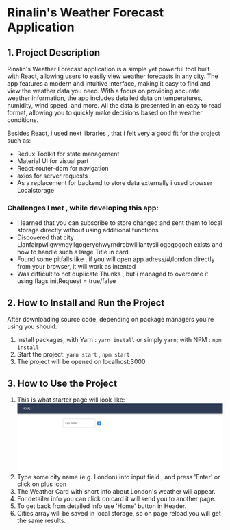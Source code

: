 # Rinalin's Weather Forecast Application

## 1. Project Description

Rinalin's Weather Forecast application is a simple yet powerful tool built with React, allowing users to easily view
weather forecasts in any city. The app features a modern and intuitive interface, making it easy to find and view
the weather data you need. With a focus on providing accurate weather information, the app includes detailed data on
temperatures, humidity, wind speed, and more. All the data is presented in an easy to read format,
allowing you to quickly make decisions based on the weather conditions.

Besides React, i used next libraries , that i felt very a good fit for the project such as:

- Redux Toolkit for state management
- Material UI for visual part
- React-router-dom for navigation
- axios for server requests
- As a replacement for backend to store data externally i used browser Localstorage

### Challenges I met , while developing this app:

- I learned that you can subscribe to store changed and sent them to local storage directly without using additional functions
- Discovered that city Llanfairpwllgwyngyllgogerychwyrndrobwllllantysiliogogogoch exists and how to handle such a large Title in card.
- Found some pitfalls like , if you will open app.adress/#/london directly from your browser, it will work as intented
- Was difficult to not duplicate Thunks , but i managed to overcome it using flags initRequest = true/false

## 2. How to Install and Run the Project

After downloading source code, depending on package managers you're using you should:

1. Install packages, with Yarn : `yarn install` or simply `yarn`;
   with NPM : `npm install`
2. Start the project: `yarn start` , `npm start`
3. The project will be opened on localhost:3000

## 3. How to Use the Project

1. This is what starter page will look like:
   ![img.png](src/assets/readme/img.png)
2. Type some city name (e.g. London) into input field , and press 'Enter' or click on plus icon
3. The Weather Card with short info about London's weather will appear.
4. For detailer info you can click on card it will send you to another page.
5. To get back from detailed info use 'Home' button in Header.
6. Cities array will be saved in local storage, so on page reload you will get the same results.
